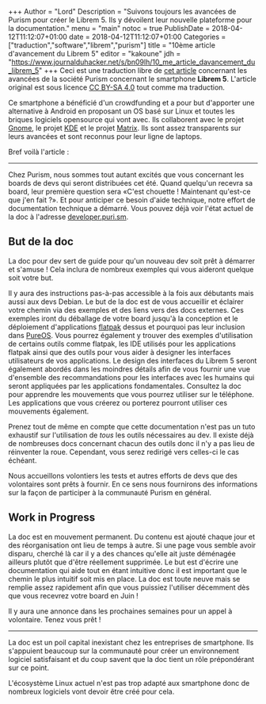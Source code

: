 +++
Author = "Lord"
Description = "Suivons toujours les avancées de Purism pour créer le Librem 5. Ils y dévoilent leur nouvelle plateforme pour la documentation."
menu = "main"
notoc = true
PublishDate = 2018-04-12T11:12:07+01:00
date = 2018-04-12T11:12:07+01:00
Categories = ["traduction","software","librem","purism"]
title = "10ème article d'avancement du Librem 5"
editor = "kakoune"
jdh = "https://www.journalduhacker.net/s/bn09lh/10_me_article_davancement_du_librem_5"
+++
Ceci est une traduction libre de [cet article](https://puri.sm/posts/librem5-progress-report-10/) concernant les avancées de la société Purism concernant le smartphone **Librem 5**.
L'article original est sous licence [CC BY-SA 4.0](https://creativecommons.org/licenses/by-sa/4.0/) tout comme ma traduction.


Ce smartphone a bénéficié d'un crowdfunding et a pour but d'apporter une alternative à Android en proposant un OS basé sur Linux et toutes les briques logiciels opensource qui vont avec.
Ils collaborent avec le projet [Gnome](https://www.gnome.org), le projet [KDE](https://www.kde.org) et le projet [Matrix](https://matrix.org).
Ils sont assez transparents sur leurs avancées et sont reconnus pour leur ligne de laptops.

Bref voilà l'article :

<hr>

Chez Purism, nous sommes tout autant excités que vous concernant les boards de devs qui seront distribuées cet été.
Quand quelqu'un recevra sa board, leur première question sera «C'est chouette ! Maintenant qu'est-ce que j'en fait ?».
Et pour anticiper ce besoin d'aide technique, notre effort de documentation technique a démarré.
Vous pouvez déjà voir l'état actuel de la doc à l'adresse [developer.puri.sm](https://developer.puri.sm).

## But de la doc

La doc pour dev sert de guide pour qu'un nouveau dev soit prêt à démarrer et s'amuse !
Cela inclura de nombreux exemples qui vous aideront quelque soit votre but.

Il y aura des instructions pas-à-pas accessible à la fois aux débutants mais aussi aux devs Debian.
Le but de la doc est de vous accueillir et éclairer votre chemin via des exemples et des liens vers des docs externes.
Ces exemples iront du déballage de votre board jusqu'à la conception et le déploiement d'applications [flatpak](https://flatpak.org) dessus et pourquoi pas leur inclusion dans [PureOS](https://pureos.net).
Vous pourrez également y trouver des exemples d'utilisation de certains outils comme flatpak, les IDE utilisés pour les applications flatpak ainsi que des outils pour vous aider à designer les interfaces utilisateurs de vos applications.
Le design des interfaces du Librem 5 seront également abordés dans les moindres détails afin de vous fournir une vue d'ensemble des recommandations pour les interfaces avec les humains qui seront appliquées par les applications fondamentales.
Consultez la doc pour apprendre les mouvements que vous pourrez utiliser sur le téléphone.
Les applications que vous créerez ou porterez pourront utiliser ces mouvements également.

Prenez tout de même en compte que cette documentation n'est pas un tuto exhaustif sur l'utilisation de *tous* les outils nécessaires au dev.
Il existe déjà de nombreuses docs concernant chacun des outils donc il n'y a pas lieu de réinventer la roue.
Cependant, vous serez redirigé vers celles-ci le cas échéant.

Nous accueillons volontiers les tests et autres efforts de devs que des volontaires sont prêts à fournir.
En ce sens nous fournirons des informations sur la façon de participer à la communauté Purism en général.

## Work in Progress

La doc est en mouvement permanent.
Du contenu est ajouté chaque jour et des réorganisation ont lieu de temps à autre.
Si une page vous semble avoir disparu, cherché là car il y a des chances qu'elle ait juste déménagée ailleurs plutôt que d'être réellement supprimée.
Le but est d'écrire une documentation qui aide tout en étant intuitive donc il est important que le chemin le plus intuitif soit mis en place.
La doc est toute neuve mais se remplie assez rapidement afin que vous puissiez l'utiliser décemment dès que vous recevrez votre board en Juin !

Il y aura une annonce dans les prochaines semaines pour un appel à volontaire.
Tenez vous prêt !

---------------

La doc est un poil capital inexistant chez les entreprises de smartphone.
Ils s'appuient beaucoup sur la communauté pour créer un environnement logiciel satisfaisant et du coup savent que la doc tient un rôle prépondérant sur ce point.

L'écosystème Linux actuel n'est pas trop adapté aux smartphone donc de nombreux logiciels vont devoir être créé pour cela.
